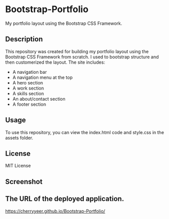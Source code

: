 # Bootstrap-Portfolio
My portfolio layout using the Bootstrap CSS Framework.

## Description

This repository was created for building my portfolio layout using the Bootstrap CSS Framework from scratch. I used to bootstrap structure and then customerized the layout. The site includes:

* A navigation bar
* A navigation menu at the top
* A hero section
* A work section
* A skills section
* An about/contact section
* A footer section

## Usage

To use this repository, you can view the index.html code and style.css in the assets folder.

## License

MIT License

## Screenshot

## The URL of the deployed application.
https://cherryyeer.github.io/Bootstrap-Portfolio/
